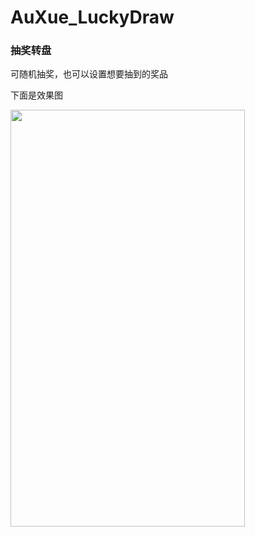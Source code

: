 # AuXue_LuckyDraw
<html lang="en">
<head>
	<meta charset="UTF-8">
	<title></title>
</head>
<body>
	<h3>抽奖转盘</h3>
	<p>可随机抽奖，也可以设置想要抽到的奖品</p>
	<p>下面是效果图</p>
	<img src="https://yqall02.baidupcs.com/file/1265e4d617ff452b24a038b7af7fbeac?bkt=p3-14001265e4d617ff452b24a038b7af7fbeacdc9f0279000000149cd2&fid=4012414285-250528-474457778692307&time=1470808552&sign=FDTAXGERLBH-DCb740ccc5511e5e8fedcff06b081203-p%2B27KWdO6oIQyz2ThkYr574s7MM%3D&to=yqhb&fm=Yan,B,T,t&sta_dx=1&sta_cs=0&sta_ft=gif&sta_ct=0&fm2=Yangquan,B,T,t&newver=1&newfm=1&secfm=1&flow_ver=3&pkey=14001265e4d617ff452b24a038b7af7fbeacdc9f0279000000149cd2&sl=76480590&expires=8h&rt=pr&r=880020810&mlogid=5162269459392956370&vuk=4012414285&vbdid=3599290145&fin=calendar%281%29.gif&fn=calendar%281%29.gif&slt=pm&uta=0&rtype=1&iv=0&isw=0&dp-logid=5162269459392956370&dp-callid=0.1.1&hps=1"  width="375" height="667">
</body>
</html>
